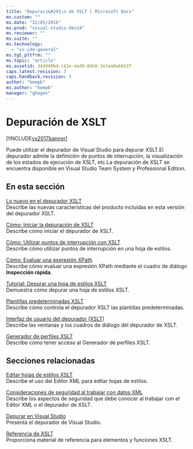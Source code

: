 ```yaml
---
title: "Depuraci&#243;n de XSLT | Microsoft Docs"
ms.custom: ""
ms.date: "12/05/2016"
ms.prod: "visual-studio-dev14"
ms.reviewer: ""
ms.suite: ""
ms.technology: 
  - "vs-ide-general"
ms.tgt_pltfrm: ""
ms.topic: "article"
ms.assetid: 344940bd-c41e-4ed9-8458-3e3aa8e6bb37
caps.latest.revision: 3
caps.handback.revision: 3
author: "kempb"
ms.author: "kempb"
manager: "ghogen"
---
```

# Depuraci&#243;n de XSLT
[!INCLUDE[vs2017banner](../code-quality/includes/vs2017banner.md)]

Puede utilizar el depurador de Visual Studio para depurar XSLT.El depurador admite la definición de puntos de interrupción, la visualización de los estados de ejecución de XSLT, etc.La depuración de XSLT se encuentra disponible en Visual Studio Team System y Professional Edition.  
  
## En esta sección  
 [Lo nuevo en el depurador XSLT](../xml-tools/what-s-new-in-the-xslt-debugger.md)  
 Describe las nuevas características del producto incluidas en esta versión del depurador XSLT.  
  
 [Cómo: Iniciar la depuración de XSLT](../Topic/How%20to:%20Start%20Debugging%20XSLT.md)  
 Describe cómo iniciar el depurador de XSLT.  
  
 [Cómo: Utilizar puntos de interrupción con XSLT](../xml-tools/how-to-use-breakpoints-with-xslt.md)  
 Describe cómo utilizar puntos de interrupción en una hoja de estilos.  
  
 [Cómo: Evaluar una expresión XPath](../xml-tools/how-to-evaluate-an-xpath-expression.md)  
 Describe cómo evaluar una expresión XPath mediante el cuadro de diálogo **Inspección rápida**.  
  
 [Tutorial: Depurar una hoja de estilos XSLT](../xml-tools/walkthrough-debug-an-xslt-style-sheet.md)  
 Demuestra cómo depurar una hoja de estilos XSLT.  
  
 [Plantillas predeterminadas XSLT](../xml-tools/xslt-default-templates.md)  
 Describe cómo controla el depurador XSLT las plantillas predeterminadas.  
  
 [Interfaz de usuario del depurador \(XSLT\)](../xml-tools/debugger-user-interface-xslt.md)  
 Describe las ventanas y los cuadros de diálogo del depurador de XSLT.  
  
 [Generador de perfiles XSLT](../xml-tools/xslt-profiler.md)  
 Describe cómo tener acceso al Generador de perfiles XSLT.  
  
## Secciones relacionadas  
 [Editar hojas de estilos XSLT](../xml-tools/editing-xslt-style-sheets.md)  
 Describe el uso del Editor XML para editar hojas de estilos.  
  
 [Consideraciones de seguridad al trabajar con datos XML](../xml-tools/security-considerations-when-working-with-xml-data.md)  
 Describe los aspectos de seguridad que debe conocer al trabajar con el Editor XML o el depurador de XSLT.  
  
 [Depurar en Visual Studio](../debugger/debugging-in-visual-studio.md)  
 Presenta el depurador de Visual Studio.  
  
 [Referencia de XSLT](http://msdn.microsoft.com/es-es/678bcd68-cbbb-4be5-9dd2-40f94488a1cf)  
 Proporciona material de referencia para elementos y funciones XSLT.